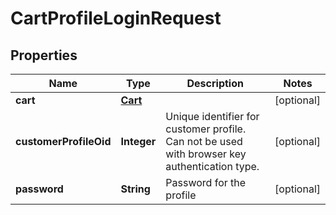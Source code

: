 

# CartProfileLoginRequest


## Properties

| Name | Type | Description | Notes |
|------------ | ------------- | ------------- | -------------|
|**cart** | [**Cart**](Cart.md) |  |  [optional] |
|**customerProfileOid** | **Integer** | Unique identifier for customer profile.  Can not be used with browser key authentication type. |  [optional] |
|**password** | **String** | Password for the profile |  [optional] |



